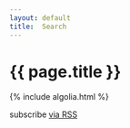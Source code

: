 ```yaml
---
layout: default
title:  Search
---
```

# {{ page.title }}
<div id="search-searchbar"></div>
<div class="post-list" id="search-hits"></div>
<div class="home">
  {% include algolia.html %}
  <p class="rss-subscribe">subscribe <a href="{{ '/feed.xml' | relative_url }}">via RSS</a></p>
</div>
